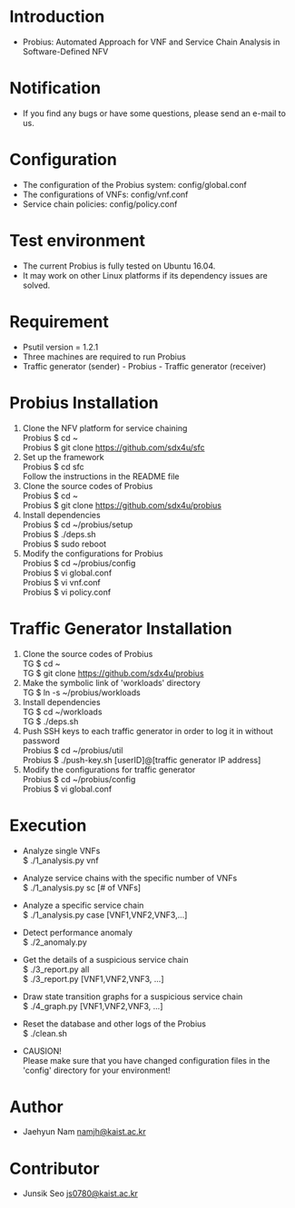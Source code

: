 # Introduction
- Probius: Automated Approach for VNF and Service Chain Analysis in Software-Defined NFV  

# Notification
- If you find any bugs or have some questions, please send an e-mail to us.  

# Configuration
- The configuration of the Probius system: config/global.conf  
- The configurations of VNFs: config/vnf.conf  
- Service chain policies: config/policy.conf  

# Test environment
- The current Probius is fully tested on Ubuntu 16.04.  
- It may work on other Linux platforms if its dependency issues are solved.  

# Requirement
- Psutil version = 1.2.1  
- Three machines are required to run Probius  
- Traffic generator (sender) - Probius - Traffic generator (receiver)  

# Probius Installation
1. Clone the NFV platform for service chaining  
Probius $ cd ~  
Probius $ git clone https://github.com/sdx4u/sfc  
1. Set up the framework  
Probius $ cd sfc  
Follow the instructions in the README file  
2. Clone the source codes of Probius  
Probius $ cd ~  
Probius $ git clone https://github.com/sdx4u/probius    
3. Install dependencies  
Probius $ cd ~/probius/setup  
Probius $ ./deps.sh  
Probius $ sudo reboot  
4. Modify the configurations for Probius  
Probius $ cd ~/probius/config  
Probius $ vi global.conf  
Probius $ vi vnf.conf  
Probius $ vi policy.conf  

# Traffic Generator Installation
1. Clone the source codes of Probius  
TG $ cd ~  
TG $ git clone https://github.com/sdx4u/probius  
2. Make the symbolic link of 'workloads' directory  
TG $ ln -s ~/probius/workloads  
3. Install dependencies  
TG $ cd ~/workloads  
TG $ ./deps.sh  
4. Push SSH keys to each traffic generator in order to log it in without password  
Probius $ cd ~/probius/util  
Probius $ ./push-key.sh [userID]@[traffic generator IP address]  
5. Modify the configurations for traffic generator  
Probius $ cd ~/probius/config  
Probius $ vi global.conf  

# Execution
- Analyze single VNFs  
$ ./1\_analysis.py vnf  
- Analyze service chains with the specific number of VNFs  
$ ./1\_analysis.py sc [# of VNFs]  
- Analyze a specific service chain  
$ ./1\_analysis.py case [VNF1,VNF2,VNF3,...]  

- Detect performance anomaly  
$ ./2\_anomaly.py  

- Get the details of a suspicious service chain  
$ ./3\_report.py all  
$ ./3\_report.py [VNF1,VNF2,VNF3, ...]  

- Draw state transition graphs for a suspicious service chain  
$ ./4\_graph.py [VNF1,VNF2,VNF3, ...]  

- Reset the database and other logs of the Probius  
$ ./clean.sh  

- CAUSION!  
Please make sure that you have changed configuration files in the 'config' directory for your environment!  

# Author
- Jaehyun Nam <namjh@kaist.ac.kr>  

# Contributor
- Junsik Seo <js0780@kaist.ac.kr>  
